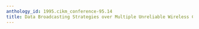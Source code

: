 ```yaml
---
anthology_id: 1995.cikm_conference-95.14
title: Data Broadcasting Strategies over Multiple Unreliable Wireless Channels
---
```

